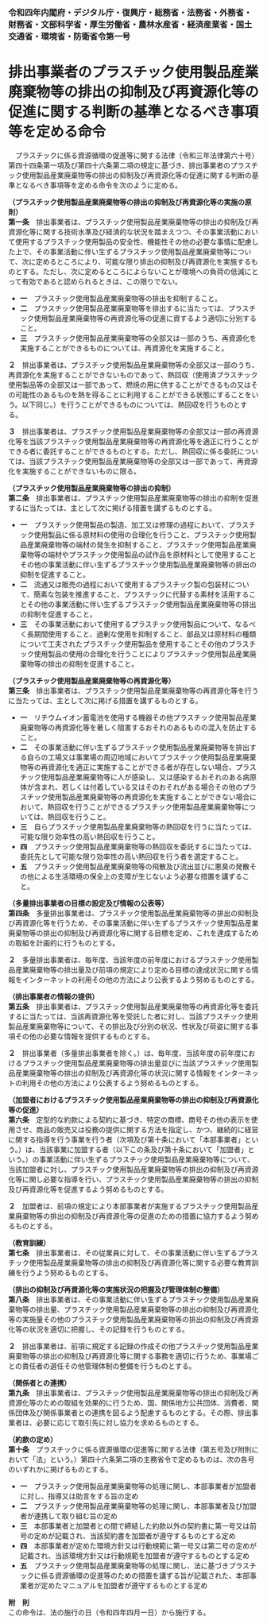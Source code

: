 ### 令和四年内閣府・デジタル庁・復興庁・総務省・法務省・外務省・財務省・文部科学省・厚生労働省・農林水産省・経済産業省・国土交通省・環境省・防衛省令第一号  
# 排出事業者のプラスチック使用製品産業廃棄物等の排出の抑制及び再資源化等の促進に関する判断の基準となるべき事項等を定める命令  
　プラスチックに係る資源循環の促進等に関する法律（令和三年法律第六十号）第四十四条第一項及び第四十六条第二項の規定に基づき、排出事業者のプラスチック使用製品産業廃棄物等の排出の抑制及び再資源化等の促進に関する判断の基準となるべき事項等を定める命令を次のように定める。  
  
**（プラスチック使用製品産業廃棄物等の排出の抑制及び再資源化等の実施の原則）**  
**第一条**　排出事業者は、プラスチック使用製品産業廃棄物等の排出の抑制及び再資源化等に関する技術水準及び経済的な状況を踏まえつつ、その事業活動において使用するプラスチック使用製品の安全性、機能性その他の必要な事情に配慮した上で、その事業活動に伴い生ずるプラスチック使用製品産業廃棄物等について、次に定めるところにより、可能な限り排出の抑制及び再資源化を実施するものとする。ただし、次に定めるところによらないことが環境への負荷の低減にとって有効であると認められるときは、この限りでない。  
* **一**　プラスチック使用製品産業廃棄物等の排出を抑制すること。  
* **二**　プラスチック使用製品産業廃棄物等を排出するに当たっては、プラスチック使用製品産業廃棄物等の再資源化等の促進に資するよう適切に分別すること。  
* **三**　プラスチック使用製品産業廃棄物等の全部又は一部のうち、再資源化を実施することができるものについては、再資源化を実施すること。  
  
**２**　排出事業者は、プラスチック使用製品産業廃棄物等の全部又は一部のうち、再資源化を実施することができないものであって、熱回収（使用済プラスチック使用製品等の全部又は一部であって、燃焼の用に供することができるもの又はその可能性のあるものを熱を得ることに利用することができる状態にすることをいう。以下同じ。）を行うことができるものについては、熱回収を行うものとする。  
  
**３**　排出事業者は、プラスチック使用製品産業廃棄物等の全部又は一部の再資源化等を当該プラスチック使用製品産業廃棄物等の再資源化等を適正に行うことができる者に委託することができるものとする。ただし、熱回収に係る委託については、当該プラスチック使用製品産業廃棄物等の全部又は一部であって、再資源化を実施することができないものに限る。  
  
**（プラスチック使用製品産業廃棄物等の排出の抑制）**  
**第二条**　排出事業者は、プラスチック使用製品産業廃棄物等の排出の抑制を促進するに当たっては、主として次に掲げる措置を講ずるものとする。  
* **一**　プラスチック使用製品の製造、加工又は修理の過程において、プラスチック使用製品に係る原材料の使用の合理化を行うこと、プラスチック使用製品産業廃棄物等の端材の発生を抑制すること、プラスチック使用製品産業廃棄物等の端材やプラスチック使用製品の試作品を原材料として使用することその他の事業活動に伴い生ずるプラスチック使用製品産業廃棄物等の排出の抑制を促進すること。  
* **二**　流通又は販売の過程において使用するプラスチック製の包装材について、簡素な包装を推進すること、プラスチックに代替する素材を活用することその他の事業活動に伴い生ずるプラスチック使用製品産業廃棄物等の排出の抑制を促進すること。  
* **三**　その事業活動において使用するプラスチック使用製品について、なるべく長期間使用すること、過剰な使用を抑制すること、部品又は原材料の種類について工夫されたプラスチック使用製品を使用することその他のプラスチック使用製品の使用の合理化を行うことによりプラスチック使用製品産業廃棄物等の排出の抑制を促進すること。  
  
**（プラスチック使用製品産業廃棄物等の再資源化等）**  
**第三条**　排出事業者は、プラスチック使用製品産業廃棄物等の再資源化等を行うに当たっては、主として次に掲げる措置を講ずるものとする。  
* **一**　リチウムイオン蓄電池を使用する機器その他プラスチック使用製品産業廃棄物等の再資源化等を著しく阻害するおそれのあるものの混入を防止すること。  
* **二**　その事業活動に伴い生ずるプラスチック使用製品産業廃棄物等を排出する自らの工場又は事業場の周辺地域においてプラスチック使用製品産業廃棄物等の再資源化を適正に実施することができる者が存在しない場合、プラスチック使用製品産業廃棄物等に人が感染し、又は感染するおそれのある病原体が含まれ、若しくは付着している又はそのおそれがある場合その他のプラスチック使用製品産業廃棄物等の再資源化を実施することができない場合において、熱回収を行うことができるプラスチック使用製品産業廃棄物等については、熱回収を行うこと。  
* **三**　自らプラスチック使用製品産業廃棄物等の熱回収を行うに当たっては、可能な限り効率性の高い熱回収を行うこと。  
* **四**　プラスチック使用製品産業廃棄物等の熱回収を委託するに当たっては、委託先として可能な限り効率性の高い熱回収を行う者を選定すること。  
* **五**　プラスチック使用製品産業廃棄物等の飛散及び流出並びに悪臭の発散その他による生活環境の保全上の支障が生じないよう必要な措置を講ずること。  
  
**（多量排出事業者の目標の設定及び情報の公表等）**  
**第四条**　多量排出事業者は、プラスチック使用製品産業廃棄物等の排出の抑制及び再資源化等を行うため、その事業活動に伴い生ずるプラスチック使用製品産業廃棄物等の排出の抑制及び再資源化等に関する目標を定め、これを達成するための取組を計画的に行うものとする。  
  
**２**　多量排出事業者は、毎年度、当該年度の前年度におけるプラスチック使用製品産業廃棄物等の排出量及び前項の規定により定める目標の達成状況に関する情報をインターネットの利用その他の方法により公表するよう努めるものとする。  
  
**（排出事業者の情報の提供）**  
**第五条**　排出事業者は、プラスチック使用製品産業廃棄物等の再資源化等を委託するに当たっては、当該再資源化等を受託した者に対し、当該プラスチック使用製品産業廃棄物等について、その排出及び分別の状況、性状及び荷姿に関する事項その他の必要な情報を提供するものとする。  
  
**２**　排出事業者（多量排出事業者を除く。）は、毎年度、当該年度の前年度におけるプラスチック使用製品産業廃棄物等の排出量並びに当該プラスチック使用製品産業廃棄物等の排出の抑制及び再資源化等の状況に関する情報をインターネットの利用その他の方法により公表するよう努めるものとする。  
  
**（加盟者におけるプラスチック使用製品産業廃棄物等の排出の抑制及び再資源化等の促進）**  
**第六条**　定型的な約款による契約に基づき、特定の商標、商号その他の表示を使用させ、商品の販売又は役務の提供に関する方法を指定し、かつ、継続的に経営に関する指導を行う事業を行う者（次項及び第十条において「本部事業者」という。）は、当該事業に加盟する者（以下この条及び第十条において「加盟者」という。）の事業活動に伴い生ずるプラスチック使用製品産業廃棄物等について、当該加盟者に対し、プラスチック使用製品産業廃棄物等の排出の抑制及び再資源化等に関し必要な指導を行い、プラスチック使用製品産業廃棄物等の排出の抑制及び再資源化等を促進するよう努めるものとする。  
  
**２**　加盟者は、前項の規定により本部事業者が実施するプラスチック使用製品産業廃棄物等の排出の抑制及び再資源化等の促進のための措置に協力するよう努めるものとする。  
  
**（教育訓練）**  
**第七条**　排出事業者は、その従業員に対して、その事業活動に伴い生ずるプラスチック使用製品産業廃棄物等の排出の抑制及び再資源化等に関する必要な教育訓練を行うよう努めるものとする。  
  
**（排出の抑制及び再資源化等の実施状況の把握及び管理体制の整備）**  
**第八条**　排出事業者は、その事業活動に伴い生ずるプラスチック使用製品産業廃棄物等の排出量、プラスチック使用製品産業廃棄物等の排出の抑制及び再資源化等の実施量その他のプラスチック使用製品産業廃棄物等の排出の抑制及び再資源化等の状況を適切に把握し、その記録を行うものとする。  
  
**２**　排出事業者は、前項に規定する記録の作成その他プラスチック使用製品産業廃棄物等の排出の抑制及び再資源化等に関する事務を適切に行うため、事業場ごとの責任者の選任その他管理体制の整備を行うものとする。  
  
**（関係者との連携）**  
**第九条**　排出事業者は、プラスチック使用製品産業廃棄物等の排出の抑制及び再資源化等のための取組を効果的に行うため、国、関係地方公共団体、消費者、関係団体及び関係事業者との連携を図るよう配慮するものとする。その際、排出事業者は、必要に応じて取引先に対し協力を求めるものとする。  
  
**（約款の定め）**  
**第十条**　プラスチックに係る資源循環の促進等に関する法律（第五号及び附則において「法」という。）第四十六条第二項の主務省令で定めるものは、次の各号のいずれかに掲げるものとする。  
* **一**　プラスチック使用製品産業廃棄物等の処理に関し、本部事業者が加盟者に対し、指導又は助言をする旨の定め  
* **二**　プラスチック使用製品産業廃棄物等の処理に関し、本部事業者及び加盟者が連携して取り組む旨の定め  
* **三**　本部事業者と加盟者との間で締結した約款以外の契約書に第一号又は前号の定めが記載され、当該契約書を加盟者が遵守するものとする定め  
* **四**　本部事業者が定めた環境方針又は行動規範に第一号又は第二号の定めが記載され、当該環境方針又は行動規範を加盟者が遵守するものとする定め  
* **五**　プラスチック使用製品産業廃棄物等の処理に関し、法に基づきプラスチックに係る資源循環の促進等のための措置を講ずる旨が記載された、本部事業者が定めたマニュアルを加盟者が遵守するものとする定め  
  
**附　則**  
この命令は、法の施行の日（令和四年四月一日）から施行する。  
  
